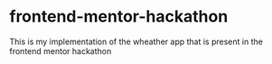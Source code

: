 # frontend-mentor-hackathon
This is my implementation of the wheather app that is present in the frontend mentor hackathon
